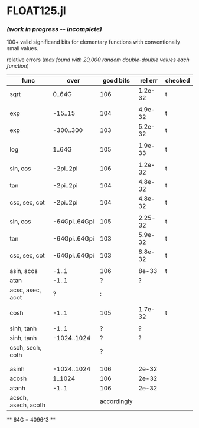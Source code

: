 # FLOAT125.jl  
### *(work in progress -- incomplete)*
100+ valid significand bits for elementary functions with conventionally small values.

  relative errors (*max found with 20,000 random double-double values each function*)


| func | over | good bits | rel err | checked |
|------|------|-----------|---------|---------|
| sqrt | 0..64G | 106 | 1.2e-32 | t |
|      |             |     |       |  |
| exp  | -15..15   | 104 | 4.9e-32 |t  |
| exp  | -300..300   | 103 | 5.2e-32 |t |
|      |             |     |       | |
| log  |    1..64G   | 105 | 1.9e-33 |t  |
|      |             |     |       | |
| sin, cos  | -2pi..2pi   | 106 | 1.2e-32 | t |
| tan  | -2pi..2pi   | 104 | 4.8e-32 | t |
| csc, sec, cot | -2pi..2pi | 104 | 4.8e-32 | t |
|      |             |     |       | |
| sin, cos  | -64Gpi..64Gpi   | 105 | 2.25-32 | t |
| tan  | -64Gpi..64Gpi   | 103 | 5.9e-32 | t |
| csc, sec, cot | -64Gpi..64Gpi | 103 | 8.8e-32 | t |
|      |             |     |       |
| asin, acos  | -1..1     | 106 | 8e-33 | t |
| atan  | -1..1   | ? | ? |
| acsc, asec, acot  | ? | :  |  |
|      |             |     |       |
| cosh  | -1..1   | 105 | 1.7e-32 | t |
|      |             |     |       |
| sinh, tanh  | -1..1   | ? | ? | |
| sinh, tanh  | -1024..1024   | ? | ? | |
| csch, sech, coth  | | ?  |  |
|      |            |     |       |
|      |            |     |       |
| asinh  | -1024..1024     | 106 | 2e-32 |
| acosh  |  1..1024     | 106 | 2e-32 |
| atanh  | -1..1   | 106 | 2e-32 |
| acsch, asech, acoth  | | accordingly  |  |

** 64G = 4096^3 **
